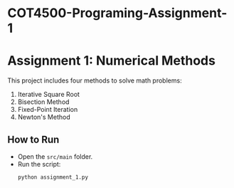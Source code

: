 # COT4500-Programing-Assignment-1

# Assignment 1: Numerical Methods

This project includes four methods to solve math problems:
1. Iterative Square Root
2. Bisection Method
3. Fixed-Point Iteration
4. Newton's Method

## How to Run
- Open the `src/main` folder.
- Run the script:
  ```bash
  python assignment_1.py
